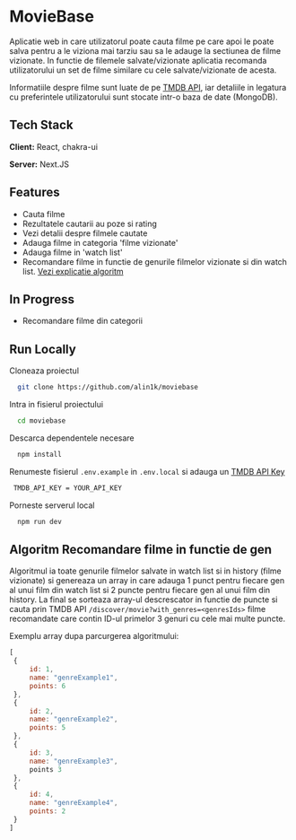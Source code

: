 
# MovieBase

Aplicatie web in care utilizatorul poate cauta filme pe care apoi le poate salva pentru a le viziona mai tarziu sau sa le adauge la sectiunea de filme vizionate. In functie de filemele salvate/vizionate aplicatia recomanda utilizatorului un set de filme similare cu cele salvate/vizionate de acesta.

Informatiile despre filme sunt luate de pe [TMDB API](https://developers.themoviedb.org/3/getting-started/introduction), iar detaliile in legatura cu preferintele utilizatorului sunt stocate intr-o baza de date (MongoDB).

## Tech Stack

**Client:** React, chakra-ui

**Server:** Next.JS


## Features

- Cauta filme
- Rezultatele cautarii au poze si rating
- Vezi detalii despre filmele cautate
- Adauga filme in categoria 'filme vizionate'
- Adauga filme in 'watch list'
- Recomandare filme in functie de genurile filmelor vizionate si din watch list. [Vezi explicatie algoritm](#algoritm-recomandare-filme-in-functie-de-gen)

## In Progress

- Recomandare filme din categorii

## Run Locally

Cloneaza proiectul

```bash
  git clone https://github.com/alin1k/moviebase
```

Intra in fisierul proiectului

```bash
  cd moviebase
```

Descarca dependentele necesare

```bash
  npm install
```

Renumeste fisierul `.env.example` in `.env.local` si adauga un [TMDB API Key](https://www.themoviedb.org/settings/api)

```bash
 TMDB_API_KEY = YOUR_API_KEY
```

Porneste serverul local

```bash
  npm run dev
```

## Algoritm Recomandare filme in functie de gen

Algoritmul ia toate genurile filmelor salvate in watch list si in history (filme vizionate) si genereaza un array in care adauga 1 punct pentru fiecare gen al unui film din watch list si 2 puncte pentru fiecare gen al unui film din history. La final se sorteaza array-ul descrescator in functie de puncte si cauta prin TMDB API `/discover/movie?with_genres=<genresIds>` filme recomandate care contin ID-ul primelor 3 genuri cu cele mai multe puncte. 

Exemplu array dupa parcurgerea algoritmului:

```javascript
[
 {
     id: 1,
     name: "genreExample1",
     points: 6
 },
 {
     id: 2,
     name: "genreExample2",
     points: 5
 },
 {
     id: 3,
     name: "genreExample3",
     points 3
 },
 {
     id: 4,
     name: "genreExample4",
     points: 2
 }
]
```
